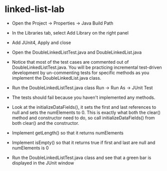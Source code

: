 # linked-list-lab

 * Open the Project -> Properties -> Java Build Path 
 * In the Libraries tab, select Add Library on the right panel 
 * Add JUnit4, Apply and close
 * Open the DoubleLinkedListTest.java and DoubleLinkedList.java
  * Notice that most of the test cases are commented out of DoubleLinkedListTest.java. You will be practicing incremental test-driven development by un-commenting tests for specific methods as you implement the DoubleLinkedList.java class.
 * Run the DoubleLinkedListTest.java class Run -> Run As -> JUnit Test
  * The tests should fail because you haven't implemented any methods.
 
 * Look at the initializeDataFields(), it sets the first and last references to null and sets the numElements to 0. This is exactly what both the clear() method and constructor need to do, so call initializeDataFields() from both clear() and the constructor.
 * Implement getLength() so that it returns numElements 
 * Implement isEmpty() so that it returns true if first and last are null and numElements is 0
 * Run the DoubleLinkedListTest.java class and see that a green bar is displayed in the JUnit window
